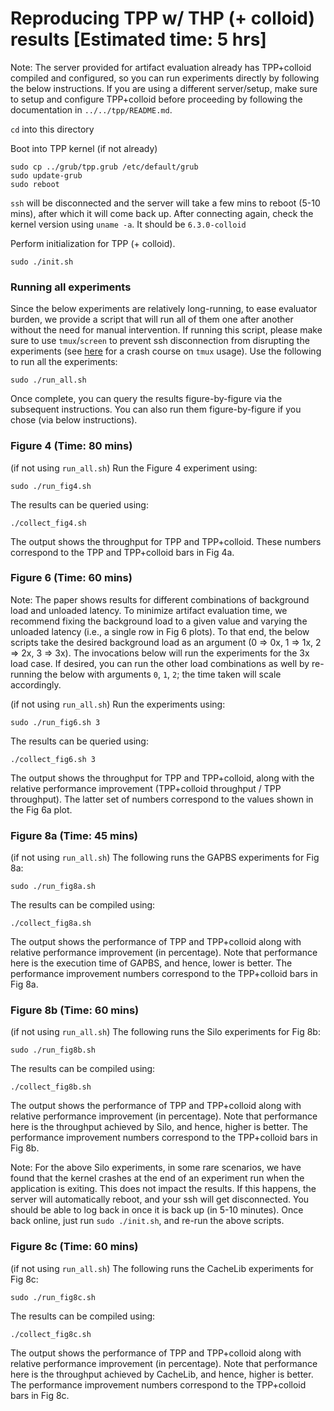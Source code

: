 # Reproducing TPP w/ THP (+ colloid) results [Estimated time: 5 hrs]

Note: The server provided for artifact evaluation already has TPP+colloid compiled and configured, so you can run experiments directly by following the below instructions. If you are using a different server/setup, make sure to setup and configure TPP+colloid before proceeding by following the documentation in `../../tpp/README.md`.  

`cd` into this directory

Boot into TPP kernel (if not already)

```
sudo cp ../grub/tpp.grub /etc/default/grub
sudo update-grub
sudo reboot 
```

`ssh` will be disconnected and the server will take a few mins to reboot (5-10 mins), after which it will come back up. After connecting again, check the kernel version using `uname -a`. It should be `6.3.0-colloid`

Perform initialization for TPP (+ colloid).

```
sudo ./init.sh
```

### Running all experiments

Since the below experiments are relatively long-running, to ease evaluator burden, we provide a script that will run all of them one after another without the need for manual intervention. If running this script, please make sure to use `tmux`/`screen` to prevent ssh disconnection from disrupting the experiments (see [here](../docs/tmux-usage.md) for a crash course on `tmux` usage). Use the following to run all the experiments:

```
sudo ./run_all.sh
```

Once complete, you can query the results figure-by-figure via the subsequent instructions. You can also run them figure-by-figure if you chose (via below instructions).

### Figure 4 (Time: 80 mins)

(if not using `run_all.sh`) Run the Figure 4 experiment using:

```
sudo ./run_fig4.sh
```

The results can be queried using:

```
./collect_fig4.sh
```

The output shows the throughput for TPP and TPP+colloid. These numbers correspond to the TPP and TPP+colloid bars in Fig 4a.

### Figure 6 (Time: 60 mins)

Note: The paper shows results for different combinations of background load and unloaded latency. To minimize artifact evaluation time, we recommend fixing the background load to a given value and varying the unloaded latency (i.e., a single row in Fig 6 plots). To that end, the below scripts take the desired background load as an argument (0 => 0x, 1 => 1x, 2 => 2x, 3 => 3x). The invocations below will run the experiments for the 3x load case. If desired, you can run the other load combinations as well by re-running the below with arguments `0`, `1`, `2`; the time taken will scale accordingly. 

(if not using `run_all.sh`) Run the experiments using:

```
sudo ./run_fig6.sh 3
```

The results can be queried using:

```
./collect_fig6.sh 3
```

The output shows the throughput for TPP and TPP+colloid, along with the relative performance improvement (TPP+colloid throughput / TPP throughput). The latter set of numbers correspond to the values shown in the Fig 6a plot.


### Figure 8a (Time: 45 mins)

(if not using `run_all.sh`) The following runs the GAPBS experiments for Fig 8a:

```
sudo ./run_fig8a.sh
```

The results can be compiled using:

```
./collect_fig8a.sh
```

The output shows the performance of TPP and TPP+colloid along with relative performance improvement (in percentage). Note that performance here is the execution time of GAPBS, and hence, lower is better. The performance improvement numbers correspond to the TPP+colloid bars in Fig 8a.

### Figure 8b (Time: 60 mins)

(if not using `run_all.sh`) The following runs the Silo experiments for Fig 8b:

```
sudo ./run_fig8b.sh
```

The results can be compiled using:

```
./collect_fig8b.sh
```

The output shows the performance of TPP and TPP+colloid along with relative performance improvement (in percentage). Note that performance here is the throughput achieved by Silo, and hence, higher is better. The performance improvement numbers correspond to the TPP+colloid bars in Fig 8b.

Note: For the above Silo experiments, in some rare scenarios, we have found that the kernel crashes at the end of an experiment run when the application is exiting. This does not impact the results. If this happens, the server will automatically reboot, and your ssh will get disconnected. You should be able to log back in once it is back up (in 5-10 minutes). Once back online, just run `sudo ./init.sh`, and re-run the above scripts.

### Figure 8c (Time: 60 mins)

(if not using `run_all.sh`) The following runs the CacheLib experiments for Fig 8c:

```
sudo ./run_fig8c.sh
```

The results can be compiled using:

```
./collect_fig8c.sh
```

The output shows the performance of TPP and TPP+colloid along with relative performance improvement (in percentage). Note that performance here is the throughput achieved by CacheLib, and hence, higher is better. The performance improvement numbers correspond to the TPP+colloid bars in Fig 8c.



